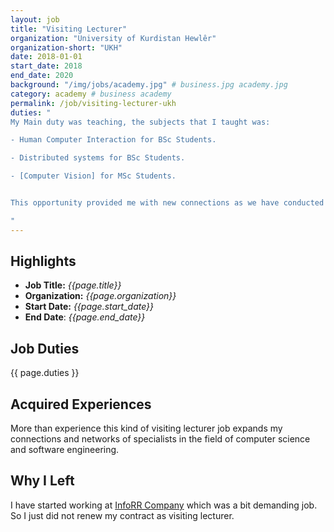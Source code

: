 ```yaml
---
layout: job
title: "Visiting Lecturer"
organization: "University of Kurdistan Hewlêr"
organization-short: "UKH"
date: 2018-01-01
start_date: 2018
end_date: 2020
background: "/img/jobs/academy.jpg" # business.jpg academy.jpg
category: academy # business academy
permalink: /job/visiting-lecturer-ukh
duties: "
My Main duty was teaching, the subjects that I taught was:

- Human Computer Interaction for BSc Students.

- Distributed systems for BSc Students.

- [Computer Vision] for MSc Students.


This opportunity provided me with new connections as we have conducted multiple researches together and published quite few of papers.

"
---
```


<style>
  li p {
    margin: 0px;
    padding: 0px;
  }
</style>


## Highlights

- **Job Title:** _{{page.title}}_
- **Organization:** _{{page.organization}}_
- **Start Date:** _{{page.start_date}}_
- **End Date**: _{{page.end_date}}_

## Job Duties

{{ page.duties }}



## Acquired Experiences

More than experience this kind of visiting lecturer job expands my connections and networks of specialists in the field of computer science and software engineering.

## Why I Left

I have started working at [InfoRR Company](/job/software-consultant) which was a bit demanding job. So I just did not renew my contract as visiting lecturer.
